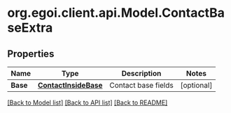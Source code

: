 # org.egoi.client.api.Model.ContactBaseExtra
## Properties

Name | Type | Description | Notes
------------ | ------------- | ------------- | -------------
**Base** | [**ContactInsideBase**](.md) | Contact base fields | [optional] 

[[Back to Model list]](../README.md#documentation-for-models) [[Back to API list]](../README.md#documentation-for-api-endpoints) [[Back to README]](../README.md)

